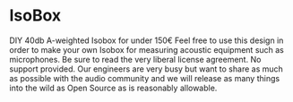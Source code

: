 # IsoBox
DIY 40db A-weighted Isobox for under 150€
Feel free to use this design in order to make your own Isobox for measuring acoustic equipment such as microphones. Be sure to read the very liberal license agreement. 
No support provided. 
Our engineers are very busy but want to share as much as possible with the audio community and we will release as many things into the wild as Open Source as is reasonably allowable.
